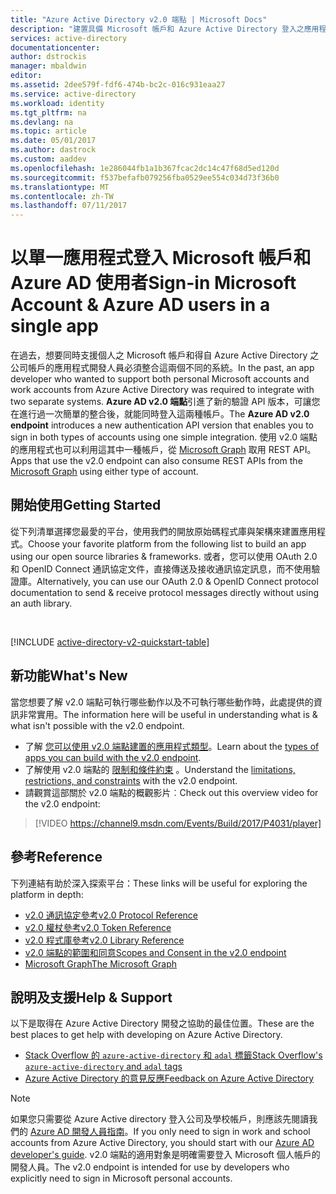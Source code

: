 ```yaml
---
title: "Azure Active Directory v2.0 端點 | Microsoft Docs"
description: "建置具備 Microsoft 帳戶和 Azure Active Directory 登入之應用程式的簡介。"
services: active-directory
documentationcenter: 
author: dstrockis
manager: mbaldwin
editor: 
ms.assetid: 2dee579f-fdf6-474b-bc2c-016c931eaa27
ms.service: active-directory
ms.workload: identity
ms.tgt_pltfrm: na
ms.devlang: na
ms.topic: article
ms.date: 05/01/2017
ms.author: dastrock
ms.custom: aaddev
ms.openlocfilehash: 1e286044fb1a1b367fcac2dc14c47f68d5ed120d
ms.sourcegitcommit: f537befafb079256fba0529ee554c034d73f36b0
ms.translationtype: MT
ms.contentlocale: zh-TW
ms.lasthandoff: 07/11/2017
---
```

# <a name="sign-in-microsoft-account--azure-ad-users-in-a-single-app"></a><span data-ttu-id="e80db-103">以單一應用程式登入 Microsoft 帳戶和 Azure AD 使用者</span><span class="sxs-lookup"><span data-stu-id="e80db-103">Sign-in Microsoft Account & Azure AD users in a single app</span></span>
<span data-ttu-id="e80db-104">在過去，想要同時支援個人之 Microsoft 帳戶和得自 Azure Active Directory 之公司帳戶的應用程式開發人員必須整合這兩個不同的系統。</span><span class="sxs-lookup"><span data-stu-id="e80db-104">In the past, an app developer who wanted to support both personal Microsoft accounts and work accounts from Azure Active Directory was required to integrate with two separate systems.</span></span>  <span data-ttu-id="e80db-105">**Azure AD v2.0 端點**引進了新的驗證 API 版本，可讓您在進行過一次簡單的整合後，就能同時登入這兩種帳戶。</span><span class="sxs-lookup"><span data-stu-id="e80db-105">The **Azure AD v2.0 endpoint** introduces a new authentication API version that enables you to sign in both types of accounts using one simple integration.</span></span>  <span data-ttu-id="e80db-106">使用 v2.0 端點的應用程式也可以利用這其中一種帳戶，從 [Microsoft Graph](https://graph.microsoft.io) 取用 REST API。</span><span class="sxs-lookup"><span data-stu-id="e80db-106">Apps that use the v2.0 endpoint can also consume REST APIs from the [Microsoft Graph](https://graph.microsoft.io) using either type of account.</span></span>

## <a name="getting-started"></a><span data-ttu-id="e80db-107">開始使用</span><span class="sxs-lookup"><span data-stu-id="e80db-107">Getting Started</span></span>
<span data-ttu-id="e80db-108">從下列清單選擇您最愛的平台，使用我們的開放原始碼程式庫與架構來建置應用程式。</span><span class="sxs-lookup"><span data-stu-id="e80db-108">Choose your favorite platform from the following list to build an app using our open source libraries & frameworks.</span></span>  <span data-ttu-id="e80db-109">或者，您可以使用 OAuth 2.0 和 OpenID Connect 通訊協定文件，直接傳送及接收通訊協定訊息，而不使用驗證庫。</span><span class="sxs-lookup"><span data-stu-id="e80db-109">Alternatively, you can use our OAuth 2.0 & OpenID Connect protocol documentation to send & receive protocol messages directly without using an auth library.</span></span>

<br />

[!INCLUDE [active-directory-v2-quickstart-table](../../../includes/active-directory-v2-quickstart-table.md)]

## <a name="whats-new"></a><span data-ttu-id="e80db-110">新功能</span><span class="sxs-lookup"><span data-stu-id="e80db-110">What's New</span></span>
<span data-ttu-id="e80db-111">當您想要了解 v2.0 端點可執行哪些動作以及不可執行哪些動作時，此處提供的資訊非常實用。</span><span class="sxs-lookup"><span data-stu-id="e80db-111">The information here will be useful in understanding what is & what isn't possible with the v2.0 endpoint.</span></span>

* <span data-ttu-id="e80db-112">了解 [您可以使用 v2.0 端點建置的應用程式類型](active-directory-v2-flows.md)。</span><span class="sxs-lookup"><span data-stu-id="e80db-112">Learn about the [types of apps you can build with the v2.0 endpoint](active-directory-v2-flows.md).</span></span>
* <span data-ttu-id="e80db-113">了解使用 v2.0 端點的 [限制和條件約束](active-directory-v2-limitations.md) 。</span><span class="sxs-lookup"><span data-stu-id="e80db-113">Understand the [limitations, restrictions, and constraints](active-directory-v2-limitations.md) with the v2.0 endpoint.</span></span>
* <span data-ttu-id="e80db-114">請觀賞這部關於 v2.0 端點的概觀影片︰</span><span class="sxs-lookup"><span data-stu-id="e80db-114">Check out this overview video for the v2.0 endpoint:</span></span>

>[!VIDEO https://channel9.msdn.com/Events/Build/2017/P4031/player]

## <a name="reference"></a><span data-ttu-id="e80db-115">參考</span><span class="sxs-lookup"><span data-stu-id="e80db-115">Reference</span></span>
<span data-ttu-id="e80db-116">下列連結有助於深入探索平台：</span><span class="sxs-lookup"><span data-stu-id="e80db-116">These links will be useful for exploring the platform in depth:</span></span>

* [<span data-ttu-id="e80db-117">v2.0 通訊協定參考</span><span class="sxs-lookup"><span data-stu-id="e80db-117">v2.0 Protocol Reference</span></span>](active-directory-v2-protocols.md)
* [<span data-ttu-id="e80db-118">v2.0 權杖參考</span><span class="sxs-lookup"><span data-stu-id="e80db-118">v2.0 Token Reference</span></span>](active-directory-v2-tokens.md)
* [<span data-ttu-id="e80db-119">v2.0 程式庫參考</span><span class="sxs-lookup"><span data-stu-id="e80db-119">v2.0 Library Reference</span></span>](active-directory-v2-libraries.md)
* [<span data-ttu-id="e80db-120">v2.0 端點的範圍和同意</span><span class="sxs-lookup"><span data-stu-id="e80db-120">Scopes and Consent in the v2.0 endpoint</span></span>](active-directory-v2-scopes.md)
* [<span data-ttu-id="e80db-121">Microsoft Graph</span><span class="sxs-lookup"><span data-stu-id="e80db-121">The Microsoft Graph</span></span>](https://graph.microsoft.io)

## <a name="help--support"></a><span data-ttu-id="e80db-122">說明及支援</span><span class="sxs-lookup"><span data-stu-id="e80db-122">Help & Support</span></span>
<span data-ttu-id="e80db-123">以下是取得在 Azure Active Directory 開發之協助的最佳位置。</span><span class="sxs-lookup"><span data-stu-id="e80db-123">These are the best places to get help with developing on Azure Active Directory.</span></span>

* [<span data-ttu-id="e80db-124">Stack Overflow 的 `azure-active-directory` 和 `adal` 標籤</span><span class="sxs-lookup"><span data-stu-id="e80db-124">Stack Overflow's `azure-active-directory` and `adal` tags</span></span>](http://stackoverflow.com/questions/tagged/azure-active-directory+or+adal)
* [<span data-ttu-id="e80db-125">Azure Active Directory 的意見反應</span><span class="sxs-lookup"><span data-stu-id="e80db-125">Feedback on Azure Active Directory</span></span>](https://feedback.azure.com/forums/169401-azure-active-directory/category/164757-developer-experiences)


> [!NOTE]
> <span data-ttu-id="e80db-126">如果您只需要從 Azure Active directory 登入公司及學校帳戶，則應該先閱讀我們的 [Azure AD 開發人員指南](active-directory-developers-guide.md)。</span><span class="sxs-lookup"><span data-stu-id="e80db-126">If you only need to sign in work and school accounts from Azure Active Directory, you should start with our [Azure AD developer's guide](active-directory-developers-guide.md).</span></span>  <span data-ttu-id="e80db-127">v2.0 端點的適用對象是明確需要登入 Microsoft 個人帳戶的開發人員。</span><span class="sxs-lookup"><span data-stu-id="e80db-127">The v2.0 endpoint is intended for use by developers who explicitly need to sign in Microsoft personal accounts.</span></span>

